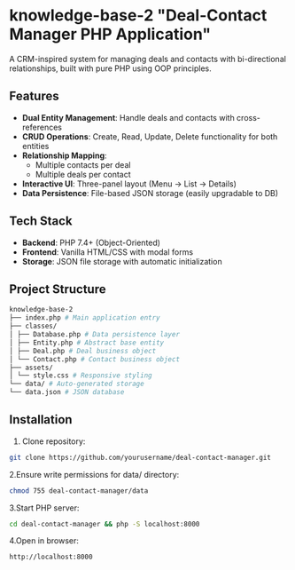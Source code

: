 # knowledge-base-2 "Deal-Contact Manager PHP Application"
A CRM-inspired system for managing deals and contacts with bi-directional relationships, built with pure PHP using OOP principles.

## Features
- **Dual Entity Management**: Handle deals and contacts with cross-references
- **CRUD Operations**: Create, Read, Update, Delete functionality for both entities
- **Relationship Mapping**: 
  - Multiple contacts per deal
  - Multiple deals per contact
- **Interactive UI**: Three-panel layout (Menu → List → Details)
- **Data Persistence**: File-based JSON storage (easily upgradable to DB)

## Tech Stack
- **Backend**: PHP 7.4+ (Object-Oriented)
- **Frontend**: Vanilla HTML/CSS with modal forms
- **Storage**: JSON file storage with automatic initialization

## Project Structure
```bash
knowledge-base-2
├── index.php # Main application entry
├── classes/
│ ├── Database.php # Data persistence layer
│ ├── Entity.php # Abstract base entity
│ ├── Deal.php # Deal business object
│ └── Contact.php # Contact business object
├── assets/
│ └── style.css # Responsive styling
└── data/ # Auto-generated storage
└── data.json # JSON database
```

## Installation
1. Clone repository:
```bash
git clone https://github.com/yourusername/deal-contact-manager.git
```

2.Ensure write permissions for data/ directory:
```bash
chmod 755 deal-contact-manager/data
```

3.Start PHP server:
```bash
cd deal-contact-manager && php -S localhost:8000
```

4.Open in browser:
```bash
http://localhost:8000
```
